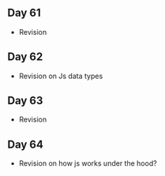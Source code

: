## Day 61
- Revision

## Day 62
- Revision on Js data types

## Day 63
- Revision

## Day 64
- Revision on how js works under the hood?
